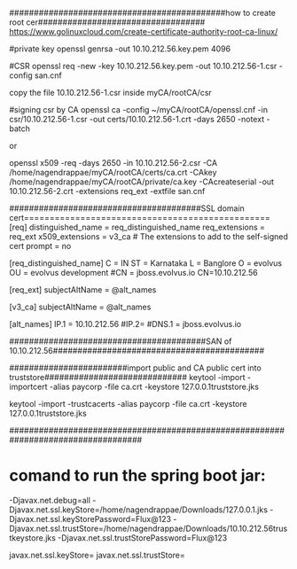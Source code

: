 ############################################how to create root cer##################################
https://www.golinuxcloud.com/create-certificate-authority-root-ca-linux/

#private key 
 openssl genrsa -out 10.10.212.56.key.pem 4096
 
 #CSR
 openssl req -new -key 10.10.212.56.key.pem -out 10.10.212.56-1.csr -config san.cnf

copy the file 10.10.212.56-1.csr inside  myCA/rootCA/csr

#signing csr by CA
 openssl ca -config ~/myCA/rootCA/openssl.cnf  -in  csr/10.10.212.56-1.csr  -out certs/10.10.212.56-1.crt  -days 2650 -notext -batch

 or

 openssl x509 -req -days 2650 -in 10.10.212.56-2.csr -CA /home/nagendrappae/myCA/rootCA/certs/ca.crt -CAkey /home/nagendrappae/myCA/rootCA/private/ca.key -CAcreateserial -out 10.10.212.56-2.crt -extensions req_ext -extfile san.cnf


#######################################SSL domain cert================================================
[req]
distinguished_name = req_distinguished_name
req_extensions = req_ext
x509_extensions = v3_ca # The extensions to add to the self-signed cert
prompt = no

[req_distinguished_name]
C = IN
ST = Karnataka
L = Banglore
O = evolvus
OU = evolvus development
#CN = jboss.evolvus.io
CN=10.10.212.56

[req_ext]
subjectAltName = @alt_names

[v3_ca]
subjectAltName = @alt_names

[alt_names]
IP.1 = 10.10.212.56
#IP.2= 
#DNS.1 = jboss.evolvus.io

########################################SAN of 10.10.212.56###########################################

########################import public and CA public cert into truststore#############################
keytool -import  -importcert -alias paycorp -file ca.crt -keystore 127.0.0.1truststore.jks 

keytool -import -trustcacerts -alias paycorp -file ca.crt -keystore 127.0.0.1truststore.jks 

###################################################################################


# comand to run the spring boot jar:
-Djavax.net.debug=all -Djavax.net.ssl.keyStore=/home/nagendrappae/Downloads/127.0.0.1.jks -Djavax.net.ssl.keyStorePassword=Flux@123 -Djavax.net.ssl.trustStore=/home/nagendrappae/Downloads/10.10.212.56trustkeystore.jks -Djavax.net.ssl.trustStorePassword=Flux@123

javax.net.ssl.keyStore=  <client pfx into keystore>
javax.net.ssl.trustStore=  <server public cert and CA cert>
